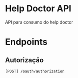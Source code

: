 # Help Doctor API
API para consumo do help doctor

# Endpoints

## Autorização
`[POST] /oauth/authorization`
